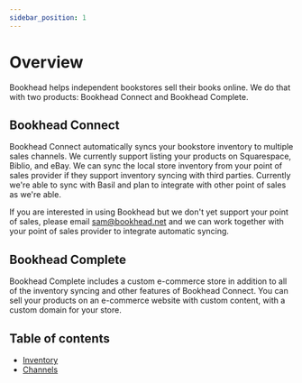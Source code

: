 ```yaml
---
sidebar_position: 1
---
```


# Overview
Bookhead helps independent bookstores sell their books online. We do that with two products: Bookhead Connect and Bookhead Complete.

## Bookhead Connect

Bookhead Connect automatically syncs your bookstore inventory to multiple sales channels. We currently support listing your products on Squarespace, Biblio, and eBay. We can sync the local store inventory from your point of sales provider if they support inventory syncing with third parties. Currently we're able to sync with Basil and plan to integrate with other point of sales as we're able.

If you are interested in using Bookhead but we don't yet support your point of sales, please email sam@bookhead.net and we can work together with your point of sales provider to integrate automatic syncing.

## Bookhead Complete

Bookhead Complete includes a custom e-commerce store in addition to all of the inventory syncing and other features of Bookhead Connect. You can sell your products on an e-commerce website with custom content, with a custom domain for your store.

## Table of contents
- [Inventory](/docs/inventory.md)
- [Channels](/docs/channels.md)
